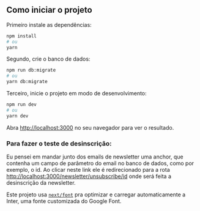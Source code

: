 ## Como iniciar o projeto

Primeiro instale as dependências:

```bash
npm install
# ou
yarn
```

Segundo, crie o banco de dados:

```bash
npm run db:migrate
# ou
yarn db:migrate
```

Terceiro, inicie o projeto em modo de desenvolvimento:

```bash
npm run dev
# ou
yarn dev
```

Abra [http://localhost:3000](http://localhost:3000) no seu navegador para ver o resultado.

### Para fazer o teste de desinscrição:

Eu pensei em mandar junto dos emails de newsletter uma anchor, que contenha um campo de parâmetro do email no banco de dados, como por exemplo, o id.
Ao clicar neste link ele é redirecionado para a rota [http://localhost:3000/newsletter/unsubscribe/id](http://localhost:3000/newsletter/unsubscribe/id) onde será feita a desinscrição da newsletter.

Este projeto usa [`next/font`](https://nextjs.org/docs/basic-features/font-optimization) pra optimizar e carregar automaticamente a Inter, uma fonte customizada do Google Font.
